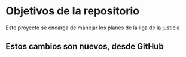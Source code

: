 # Objetivos de la repositorio

Este proyecto se encarga de manejar los planes de la liga de la justicia

## Estos cambios son nuevos, desde GitHub
